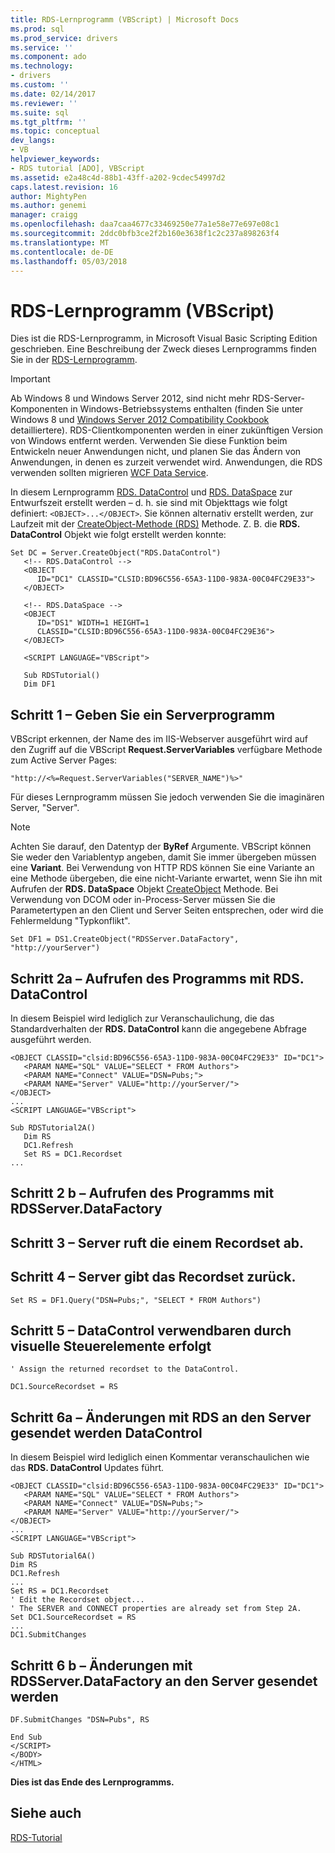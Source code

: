 ```yaml
---
title: RDS-Lernprogramm (VBScript) | Microsoft Docs
ms.prod: sql
ms.prod_service: drivers
ms.service: ''
ms.component: ado
ms.technology:
- drivers
ms.custom: ''
ms.date: 02/14/2017
ms.reviewer: ''
ms.suite: sql
ms.tgt_pltfrm: ''
ms.topic: conceptual
dev_langs:
- VB
helpviewer_keywords:
- RDS tutorial [ADO], VBScript
ms.assetid: e2a48c4d-88b1-43ff-a202-9cdec54997d2
caps.latest.revision: 16
author: MightyPen
ms.author: genemi
manager: craigg
ms.openlocfilehash: daa7caa4677c33469250e77a1e58e77e697e08c1
ms.sourcegitcommit: 2ddc0bfb3ce2f2b160e3638f1c2c237a898263f4
ms.translationtype: MT
ms.contentlocale: de-DE
ms.lasthandoff: 05/03/2018
---
```

# <a name="rds-tutorial-vbscript"></a>RDS-Lernprogramm (VBScript)
Dies ist die RDS-Lernprogramm, in Microsoft Visual Basic Scripting Edition geschrieben. Eine Beschreibung der Zweck dieses Lernprogramms finden Sie in der [RDS-Lernprogramm](../../../ado/guide/remote-data-service/rds-tutorial.md).  
  
> [!IMPORTANT]
>  Ab Windows 8 und Windows Server 2012, sind nicht mehr RDS-Server-Komponenten in Windows-Betriebssystems enthalten (finden Sie unter Windows 8 und [Windows Server 2012 Compatibility Cookbook](https://www.microsoft.com/en-us/download/details.aspx?id=27416) detailliertere). RDS-Clientkomponenten werden in einer zukünftigen Version von Windows entfernt werden. Verwenden Sie diese Funktion beim Entwickeln neuer Anwendungen nicht, und planen Sie das Ändern von Anwendungen, in denen es zurzeit verwendet wird. Anwendungen, die RDS verwenden sollten migrieren [WCF Data Service](http://go.microsoft.com/fwlink/?LinkId=199565).  
  
 In diesem Lernprogramm [RDS. DataControl](../../../ado/reference/rds-api/datacontrol-object-rds.md) und [RDS. DataSpace](../../../ado/reference/rds-api/dataspace-object-rds.md) zur Entwurfszeit erstellt werden – d. h. sie sind mit Objekttags wie folgt definiert: `<OBJECT>...</OBJECT>`. Sie können alternativ erstellt werden, zur Laufzeit mit der [CreateObject-Methode (RDS)](../../../ado/reference/rds-api/createobject-method-rds.md) Methode. Z. B. die **RDS. DataControl** Objekt wie folgt erstellt werden konnte:  
  
```  
Set DC = Server.CreateObject("RDS.DataControl")  
   <!-- RDS.DataControl -->  
   <OBJECT   
      ID="DC1" CLASSID="CLSID:BD96C556-65A3-11D0-983A-00C04FC29E33">  
   </OBJECT>  
  
   <!-- RDS.DataSpace -->  
   <OBJECT   
      ID="DS1" WIDTH=1 HEIGHT=1  
      CLASSID="CLSID:BD96C556-65A3-11D0-983A-00C04FC29E36">  
   </OBJECT>  
  
   <SCRIPT LANGUAGE="VBScript">  
  
   Sub RDSTutorial()  
   Dim DF1   
```  
  
## <a name="step-1--specify-a-server-program"></a>Schritt 1 – Geben Sie ein Serverprogramm  
 VBScript erkennen, der Name des im IIS-Webserver ausgeführt wird auf den Zugriff auf die VBScript **Request.ServerVariables** verfügbare Methode zum Active Server Pages:  
  
```  
"http://<%=Request.ServerVariables("SERVER_NAME")%>"  
```  
  
 Für dieses Lernprogramm müssen Sie jedoch verwenden Sie die imaginären Server, "Server".  
  
> [!NOTE]
>  Achten Sie darauf, den Datentyp der **ByRef** Argumente. VBScript können Sie weder den Variablentyp angeben, damit Sie immer übergeben müssen eine **Variant**. Bei Verwendung von HTTP RDS können Sie eine Variante an eine Methode übergeben, die eine nicht-Variante erwartet, wenn Sie ihn mit Aufrufen der **RDS. DataSpace** Objekt [CreateObject](../../../ado/reference/rds-api/createobject-method-rds.md) Methode. Bei Verwendung von DCOM oder in-Process-Server müssen Sie die Parametertypen an den Client und Server Seiten entsprechen, oder wird die Fehlermeldung "Typkonflikt".  
  
```  
Set DF1 = DS1.CreateObject("RDSServer.DataFactory", "http://yourServer")  
```  
  
## <a name="step-2a--invoke-the-server-program-with-rdsdatacontrol"></a>Schritt 2a – Aufrufen des Programms mit RDS. DataControl  
 In diesem Beispiel wird lediglich zur Veranschaulichung, die das Standardverhalten der **RDS. DataControl** kann die angegebene Abfrage ausgeführt werden.  
  
```  
<OBJECT CLASSID="clsid:BD96C556-65A3-11D0-983A-00C04FC29E33" ID="DC1">  
   <PARAM NAME="SQL" VALUE="SELECT * FROM Authors">  
   <PARAM NAME="Connect" VALUE="DSN=Pubs;">  
   <PARAM NAME="Server" VALUE="http://yourServer/">  
</OBJECT>  
...  
<SCRIPT LANGUAGE="VBScript">  
  
Sub RDSTutorial2A()  
   Dim RS  
   DC1.Refresh  
   Set RS = DC1.Recordset  
...  
```  
  
## <a name="step-2b--invoke-the-server-program-with-rdsserverdatafactory"></a>Schritt 2 b – Aufrufen des Programms mit RDSServer.DataFactory  
  
## <a name="step-3--server-obtains-a-recordset"></a>Schritt 3 – Server ruft die einem Recordset ab.  
  
## <a name="step-4--server-returns-the-recordset"></a>Schritt 4 – Server gibt das Recordset zurück.  
  
```  
Set RS = DF1.Query("DSN=Pubs;", "SELECT * FROM Authors")  
```  
  
## <a name="step-5--datacontrol-is-made-usable-by-visual-controls"></a>Schritt 5 – DataControl verwendbaren durch visuelle Steuerelemente erfolgt  
  
```  
' Assign the returned recordset to the DataControl.  
  
DC1.SourceRecordset = RS  
```  
  
## <a name="step-6a--changes-are-sent-to-the-server-with-rdsdatacontrol"></a>Schritt 6a – Änderungen mit RDS an den Server gesendet werden DataControl  
 In diesem Beispiel wird lediglich einen Kommentar veranschaulichen wie das **RDS. DataControl** Updates führt.  
  
```  
<OBJECT CLASSID="clsid:BD96C556-65A3-11D0-983A-00C04FC29E33" ID="DC1">  
   <PARAM NAME="SQL" VALUE="SELECT * FROM Authors">  
   <PARAM NAME="Connect" VALUE="DSN=Pubs;">  
   <PARAM NAME="Server" VALUE="http://yourServer/">  
</OBJECT>  
...  
<SCRIPT LANGUAGE="VBScript">  
  
Sub RDSTutorial6A()  
Dim RS  
DC1.Refresh  
...  
Set RS = DC1.Recordset  
' Edit the Recordset object...  
' The SERVER and CONNECT properties are already set from Step 2A.  
Set DC1.SourceRecordset = RS  
...  
DC1.SubmitChanges  
```  
  
## <a name="step-6b--changes-are-sent-to-the-server-with-rdsserverdatafactory"></a>Schritt 6 b – Änderungen mit RDSServer.DataFactory an den Server gesendet werden  
  
```  
DF.SubmitChanges "DSN=Pubs", RS  
  
End Sub  
</SCRIPT>  
</BODY>  
</HTML>  
```  
  
 **Dies ist das Ende des Lernprogramms.**  
  
## <a name="see-also"></a>Siehe auch  
 [RDS-Tutorial](../../../ado/guide/remote-data-service/rds-tutorial.md)   
